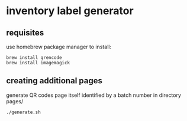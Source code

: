 # inventory label generator 

## requisites

use homebrew package manager to install:

```
brew install qrencode
brew install imagemagick
```

## creating additional pages

generate QR codes page itself identified by a batch number in directory pages/

```
./generate.sh
```
